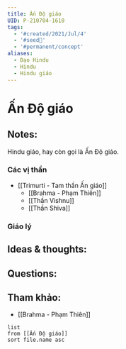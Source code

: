 ```yaml
---
title: Ấn Độ giáo
UID: P-210704-1610
tags:
  - '#created/2021/Jul/4'
  - '#seed🥜'
  - '#permanent/concept'
aliases:
  - Đạo Hindu
  - Hindu
  - Hindu giáo
---
```

# Ấn Độ giáo

## Notes:
Hindu giáo, hay còn gọi là Ấn Độ giáo.

### Các vị thần
- [[Trimurti - Tam thần Ấn giáo]]
	- [[Brahma - Phạm Thiên]]
	- [[Thần Vishnu]]
	- [[Thần Shiva]]

### Giáo lý

## Ideas & thoughts:

## Questions:


## Tham khảo:
- [[Brahma - Phạm Thiên]]
```dataview
list
from [[Ấn Độ giáo]]
sort file.name asc
```


